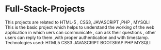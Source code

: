 # Full-Stack-Projects
This projects are related to HTML-5 , CSS3, JAVASCRIPT ,PHP , MYSQLI 
This is the basic project which helps to understand the working of the web application in which uers can communicate , can ask their questions , other users can reply to them ,with proper authentication and with timestamp.
Technologies used:
HTML5
CSS3
JAVASCRIPT
BOOTSRAP
PHP
MYSQLI
